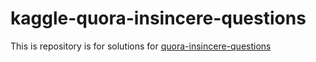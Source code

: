 # kaggle-quora-insincere-questions
This is repository is for solutions for [quora-insincere-questions](https://www.kaggle.com/c/quora-insincere-questions-classification)
